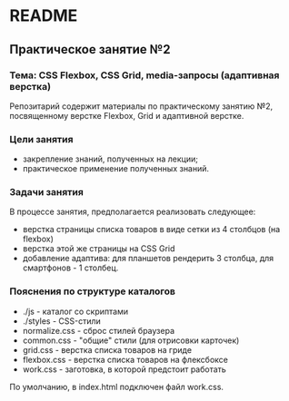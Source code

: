 # README

## Практическое занятие №2

### Тема: CSS Flexbox, CSS Grid, media-запросы (адаптивная верстка)

Репозитарий содержит материалы по практическому занятию №2, посвященному верстке Flexbox, Grid и адаптивной верстке.

### Цели занятия
- закрепление знаний, полученных на лекции;
- практическое применение полученных знаний.

### Задачи занятия
В процессе занятия, предполагается реализовать следующее:
- верстка страницы списка товаров в виде сетки из 4 столбцов (на flexbox)
- верстка этой же страницы на CSS Grid
- добавление адаптива: для планшетов рендерить 3 столбца, для смартфонов - 1 столбец.

### Пояснения по структуре каталогов
 - ./js - каталог со скриптами
 - ./styles - CSS-стили
  - normalize.css - сброс стилей браузера
  - common.css - "общие" стили (для отрисовки карточек)
  - grid.css - верстка списка товаров на гриде
  - flexbox.css - верстка списка товаров на флексбоксе
  - work.css - заготовка, в которой предстоит работать

По умолчанию, в index.html подключен файл work.css.